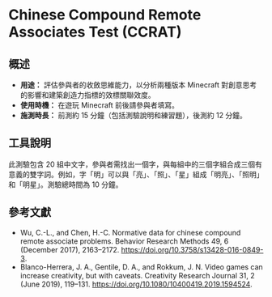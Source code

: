 # Chinese Compound Remote Associates Test (CCRAT)

## 概述

- **用途：** 評估參與者的收斂思維能力，以分析兩種版本 Minecraft 對創意思考的影響和建築創造力指標的效標關聯效度。
- **使用時機：** 在遊玩 Minecraft 前後請參與者填寫。
- **施測時長：** 前測約 15 分鐘（包括測驗說明和練習題），後測約 12 分鐘。

## 工具說明

此測驗包含 20 組中文字，參與者需找出一個字，與每組中的三個字組合成三個有意義的雙字詞。例如，字「明」可以與「亮」、「照」、「星」組成「明亮」、「照明」和「明星」。測驗總時間為 10 分鐘。

## 參考文獻

  - Wu, C.-L., and Chen, H.-C. Normative data for chinese compound remote associate problems. Behavior Research Methods 49, 6 (December 2017), 2163–2172. https://doi.org/10.3758/s13428-016-0849-3.
  - Blanco-Herrera, J. A., Gentile, D. A., and Rokkum, J. N. Video games can increase creativity, but with caveats. Creativity Research Journal 31, 2 (June 2019), 119–131. https://doi.org/10.1080/10400419.2019.1594524.
